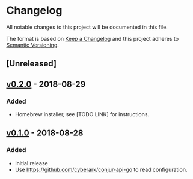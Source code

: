 # Changelog
All notable changes to this project will be documented in this file.

The format is based on [Keep a Changelog](http://keepachangelog.com/en/1.0.0/)
and this project adheres to [Semantic Versioning](http://semver.org/spec/v2.0.0.html).

## [Unreleased]

## [v0.2.0](https://github.com/cyberark/terraform-provider-conjur/releases/tag/v0.2.0) - 2018-08-29
### Added
- Homebrew installer, see [TODO LINK] for instructions.

## [v0.1.0](https://github.com/cyberark/terraform-provider-conjur/releases/tag/v0.1.0) - 2018-08-28
### Added
- Initial release
- Use https://github.com/cyberark/conjur-api-go to read configuration.
